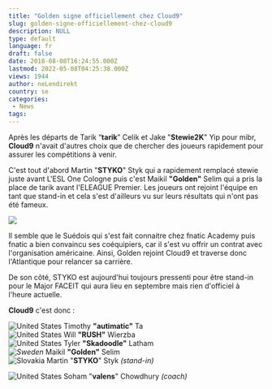 ```yaml
---
title: "Golden signe officiellement chez Cloud9"
slug: golden-signe-officiellement-chez-cloud9
description: NULL
type: default
language: fr
draft: false
date: 2018-08-08T16:24:55.000Z
lastmod: 2022-05-08T04:25:38.000Z
views: 1944
author: neLendirekt
country: se
categories:
 - News
tags:
---
```

Après les départs de Tarik “**tarik**” Celik et Jake "**Stewie2K**" Yip pour mibr, **Cloud9** n'avait d'autres choix que de chercher des joueurs rapidement pour assurer les compétitions à venir. 

C'est tout d'abord Martin "**STYKO**" Styk qui a rapidement remplacé stewie juste avant L'ESL One Cologne puis c'est Maikil **"Golden"** Selim qui a pris la place de tarik avant l'ELEAGUE Premier. Les joueurs ont rejoint l'équipe en tant que stand-in et cela s'est d'ailleurs vu sur leurs résultats qui n'ont pas été fameux.

![](https://flickshot-ue.s3.eu-west-2.amazonaws.com/flickshot/article/5b6b158f1e2b9/images/YncxEHF6eqdirTNpk1qafGKKYLTHjGOHYC3eXAOs.jpeg)

Il semble que le Suédois qui s'est fait connaitre chez fnatic Academy puis fnatic a bien convaincu ses coéquipiers, car il s'est vu offrir un contrat avec l'organisation américaine. Ainsi, Golden rejoint Cloud9 et traverse donc l'Atlantique pour relancer sa carrière. 

De son côté, STYKO est aujourd'hui toujours pressenti pour être stand-in pour le Major FACEIT qui aura lieu en septembre mais rien d'officiel à l'heure actuelle.

**Cloud9** c'est donc : 

![United States](/images/countries/us.svg)⁠ ⁠Timothy **"autimatic"** Ta  
![United States](/images/countries/us.svg)⁠ ⁠Will **"RUSH"** Wierzba  
![United States](/images/countries/us.svg)⁠ ⁠Tyler **"Skadoodle"** Latham  
_![Sweden](/images/countries/se.svg)⁠_ Maikil **"Golden"** Selim  
![Slovakia](/images/countries/sk.svg)⁠ Martin "**STYKO**" Styk _(stand-in)_

![United States](/images/countries/us.svg)⁠ Soham "**valens**" Chowdhury _(coach)_
